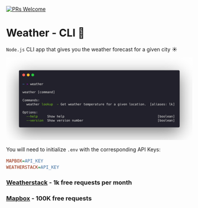 [![PRs Welcome](https://img.shields.io/badge/PRs-welcome-brightgreen.svg?style=flat-square)](https://github.com/jmtellez/Weather-CLI/issues)&nbsp;

# Weather - CLI :sunrise:

`Node.js` CLI app that gives you the weather forecast for a given city :sunny:

![usage](img/usage.png)

You will need to initialize `.env` with the corresponding API Keys:

```ini
MAPBOX=API_KEY
WEATHERSTACK=API_KEY
```

### [Weatherstack](https://weatherstack.com/) - 1k free requests per month

### [Mapbox](https://docs.mapbox.com/) - 100K free requests

